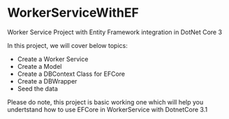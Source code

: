 # WorkerServiceWithEF
Worker Service Project with Entity Framework integration in DotNet Core 3

In this project, we will cover below topics:
- Create a Worker Service
- Create a Model
- Create a DBContext Class for EFCore
- Create a DBWrapper 
- Seed the data

Please do note, this project is basic working one which will help you undertstand how to use EFCore in WorkerService with DotnetCore 3.1
